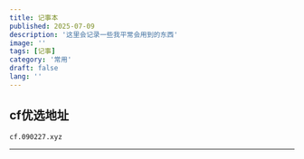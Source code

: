 ```yaml
---
title: 记事本
published: 2025-07-09
description: '这里会记录一些我平常会用到的东西'
image: ''
tags: [记事]
category: '常用'
draft: false 
lang: ''
---
```


## cf优选地址


``cf.090227.xyz``



---
